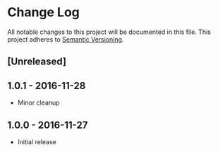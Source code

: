 # Change Log
All notable changes to this project will be documented in this file.
This project adheres to [Semantic Versioning](http://semver.org/).

## [Unreleased]

## 1.0.1 - 2016-11-28
* Minor cleanup

## 1.0.0 - 2016-11-27
* Initial release